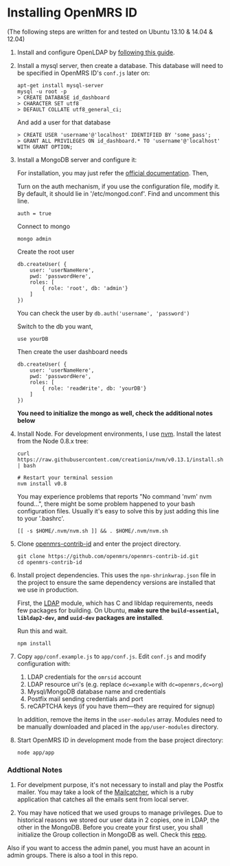 Installing OpenMRS ID
=====

(The following steps are written for and tested on Ubuntu 13.10 & 14.04 & 12.04)

1. Install and configure OpenLDAP by [following this guide][0]. 

2. Install a mysql server, then create a database. This database will need to be specified in OpenMRS ID's `conf.js` later on:

    ```
    apt-get install mysql-server
    mysql -u root -p
    > CREATE DATABASE id_dashboard
    > CHARACTER SET utf8
    > DEFAULT COLLATE utf8_general_ci;
    ```

    And add a user for that database
    ```
    > CREATE USER 'username'@'localhost' IDENTIFIED BY 'some_pass';
    > GRANT ALL PRIVILEGES ON id_dashboard.* TO 'username'@'localhost' WITH GRANT OPTION;
    ```

3. Install a MongoDB server and configure it:
    
    For installation, you may just refer the [official documentation][3].
    Then,

    Turn on the auth mechanism, if you use the configuration file, modify it. By default, it should lie in '/etc/mongod.conf'. Find and uncomment this line.

    ```
    auth = true
    ```

    Connect to mongo

    ```
    mongo admin
    ```

    Create the root user

    ```
    db.createUser( {
        user: 'userNameHere',
        pwd: 'passwordHere',
        roles: [
            { role: 'root', db: 'admin'}
        ]
    })
    ```

    You can check the user by `db.auth('username', 'password')`

    Switch to the db you want,

    ```
    use yourDB
    ```

    Then create the user dashboard needs

    ```
    db.createUser( {
        user: 'userNameHere',
        pwd: 'passwordHere',
        roles: [
            { role: 'readWrite', db: 'yourDB'}
        ]
    })
    ```

    **You need to initialize the mongo as well, check the additional notes below**

4. Install Node. For development environments, I use [nvm][1]. Install the latest from the Node 0.8.x tree:

	 ```
     curl https://raw.githubusercontent.com/creationix/nvm/v0.13.1/install.sh | bash

     # Restart your terminal session
     nvm install v0.8
     ```

     You may experience problems that reports "No command 'nvm' nvm found...", there might be some problem happened to your bash configuration files. Usually it's easy to solve this by just adding this line to your '.bashrc'.
     ```
     [[ -s $HOME/.nvm/nvm.sh ]] && . $HOME/.nvm/nvm.sh
     ```

5. Clone [openmrs-contrib-id][2] and enter the project directory.

	```
    git clone https://github.com/openmrs/openmrs-contrib-id.git
    cd openmrs-contrib-id
    ```
    
6. Install project dependencies. This uses the `npm-shrinkwrap.json` file in the project to ensure the same dependency versions are installed that we use in production.

    First, the [LDAP][4] module, which has C and libldap requirements, needs few packages for building. On Ubuntu, **make sure the `build-essential`, `libldap2-dev`, and `uuid-dev` packages are installed**.

    Run this and wait.

    ```
    npm install
    ```
    
7. Copy `app/conf.example.js` to `app/conf.js`. Edit `conf.js` and modify configuration with:

	1. LDAP credentials for the `omrsid` account
	2. LDAP resource uri's (e.g. replace `dc=example` with `dc=openmrs,dc=org`)
	3. Mysql/MongoDB database name and credentials
	4. Postfix mail sending credentials and port
	5. reCAPTCHA keys (if you have them—they are required for signup)
 
	In addition, remove the items in the `user-modules` array. Modules need to be manually downloaded and placed in the `app/user-modules` directory.	
	
8. Start OpenMRS ID in development mode from the base project directory:

	```
	node app/app
	```

### Addtional Notes

1. For develpment purpose, it's not necessary to install and play the Postfix mailer. You may take a look of the [Mailcatcher][5], which is a ruby application that catches all the emails sent from local server.

2. You may have noticed that we used groups to manage privileges. Due to historical reasons we stored our user data in 2 copies, one in LDAP, the other in the MongoDB. Before you create your first user, you shall initialize the Group collection in MongoDB as well. Check this [repo][6].

Also if you want to access the admin panel, you must have an acount in admin groups. There is also a tool in this repo.

[0]: https://gist.github.com/elliottwilliams/9548288
[1]: https://github.com/creationix/nvm
[2]: https://github.com/openmrs/openmrs-contrib-id
[3]: http://docs.mongodb.org/manual/tutorial/install-mongodb-on-ubuntu/
[4]: https://github.com/jeremycx/node-ldap
[5]: http://mailcatcher.me/
[6]: https://github.com/Plypy/OpenMRS-ID-Migrator

